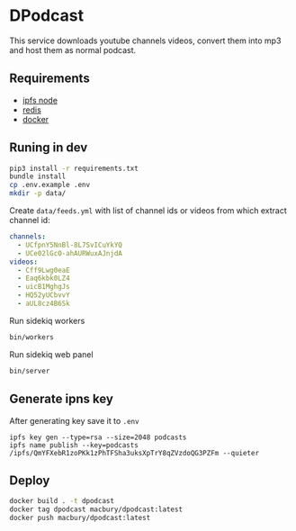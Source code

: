 # DPodcast

This service downloads youtube channels videos, convert them into mp3 and host them as normal podcast.

## Requirements

- [ipfs node](https://sh.macbury.ninja/ipns/ipfs.io/)
- [redis](https://redis.io/)
- [docker](https://www.docker.com/)

## Runing in dev

```bash
pip3 install -r requirements.txt 
bundle install
cp .env.example .env
mkdir -p data/
```

Create `data/feeds.yml` with list of channel ids or videos from which extract channel id:

```yaml
channels:
  - UCfpnY5NnBl-8L7SvICuYkYQ
  - UCe02lGcO-ahAURWuxAJnjdA
videos:
  - Cff9Lwg0eaE
  - Eaq6kbk0LZ4
  - uicB1MghgJs
  - HQ52yUCbvvY
  - aUL8cz4B6Sk
```

Run sidekiq workers

```bash
bin/workers
```

Run sidekiq web panel
```bash
bin/server
```

## Generate ipns key

After generating key save it to `.env`

```
ipfs key gen --type=rsa --size=2048 podcasts
ipfs name publish --key=podcasts /ipfs/QmYFXebR1zoPKk1zPhTFSha3uksXpTrY8qZVzdoQG3PZFm --quieter
```

## Deploy

```bash
docker build . -t dpodcast
docker tag dpodcast macbury/dpodcast:latest
docker push macbury/dpodcast:latest
```